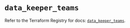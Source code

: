 # `data_keeper_teams`

Refer to the Terraform Registry for docs: [`data_keeper_teams`](https://registry.terraform.io/providers/keeper-security/keeper/1.2.0/docs/data-sources/teams).
